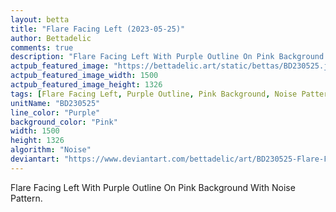 ```yaml
---
layout: betta
title: "Flare Facing Left (2023-05-25)"
author: Bettadelic
comments: true
description: "Flare Facing Left With Purple Outline On Pink Background With Noise Pattern."
actpub_featured_image: "https://bettadelic.art/static/bettas/BD230525.jpg"
actpub_featured_image_width: 1500
actpub_featured_image_height: 1326
tags: [Flare Facing Left, Purple Outline, Pink Background, Noise Pattern, May 2023]
unitName: "BD230525"
line_color: "Purple"
background_color: "Pink"
width: 1500
height: 1326
algorithm: "Noise"
deviantart: "https://www.deviantart.com/bettadelic/art/BD230525-Flare-Facing-Left-2023-05-25-964165150"
---
```


Flare Facing Left With Purple Outline On Pink Background With Noise Pattern.
